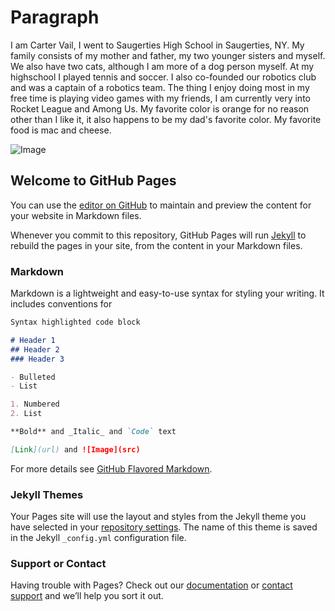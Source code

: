 # Paragraph
I am Carter Vail, I went to Saugerties High School in Saugerties, NY. My family consists of my mother and father, my two younger sisters and myself. We also have two cats, although I am more of a dog person myself. At my highschool I played tennis and soccer. I also co-founded our robotics club and was a captain of a robotics team. The thing I enjoy doing most in my free time is playing video games with my friends, I am currently very into Rocket League and Among Us. My favorite color is orange for no reason other than I like it, it also happens to be my dad's favorite color. My favorite food is mac and cheese.

![Image](https://www.google.com/url?sa=i&url=https%3A%2F%2Fsimpleveganblog.com%2Fvegan-mac-and-cheese%2F&psig=AOvVaw2uvmNPr3Fn0GDQ8jmLaVXp&ust=1601585134970000&source=images&cd=vfe&ved=0CAIQjRxqFwoTCODr3trfkewCFQAAAAAdAAAAABAD)

## Welcome to GitHub Pages

You can use the [editor on GitHub](https://github.com/ceejayvee523/cjv1558.swen101/edit/gh-pages/index.md) to maintain and preview the content for your website in Markdown files.

Whenever you commit to this repository, GitHub Pages will run [Jekyll](https://jekyllrb.com/) to rebuild the pages in your site, from the content in your Markdown files.

### Markdown

Markdown is a lightweight and easy-to-use syntax for styling your writing. It includes conventions for

```markdown
Syntax highlighted code block

# Header 1
## Header 2
### Header 3

- Bulleted
- List

1. Numbered
2. List

**Bold** and _Italic_ and `Code` text

[Link](url) and ![Image](src)
```

For more details see [GitHub Flavored Markdown](https://guides.github.com/features/mastering-markdown/).

### Jekyll Themes

Your Pages site will use the layout and styles from the Jekyll theme you have selected in your [repository settings](https://github.com/ceejayvee523/cjv1558.swen101/settings). The name of this theme is saved in the Jekyll `_config.yml` configuration file.

### Support or Contact

Having trouble with Pages? Check out our [documentation](https://docs.github.com/categories/github-pages-basics/) or [contact support](https://github.com/contact) and we’ll help you sort it out.
